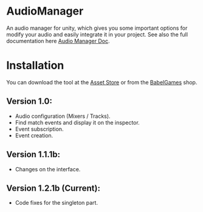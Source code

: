# AudioManager
An audio manager for unity, which gives you some important options for modify your audio and easily integrate it in your project.
See also the full documentation here [Audio Manager Doc](/AudioManagerDoc.md).

# Installation
You can download the tool at the [Asset Store](https://assetstore.unity.com/publishers/55193) or from the [BabelGames](https://babelgames.es/shop/) shop.

## Version 1.0:
- Audio configuration (Mixers / Tracks).
- Find match events and display it on the inspector.
- Event subscription.
- Event creation.

## Version 1.1.1b:
- Changes on the interface.
    
## Version 1.2.1b (Current):
- Code fixes for the singleton part.